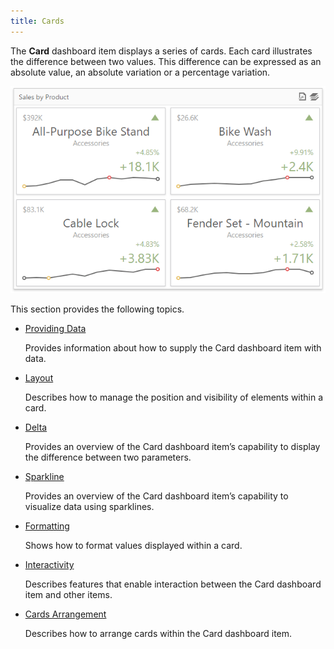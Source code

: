 ```yaml
---
title: Cards
---
```

The **Card** dashboard item displays a series of cards. Each card illustrates the difference between two values. This difference can be expressed as an absolute value, an absolute variation or a percentage variation.

![wdd-dashboard-items-cards](../../../images/Img125117.png)

This section provides the following topics.
* [Providing Data](../../../../dashboard-for-web/articles/web-dashboard-designer-mode/designing-dashboard-items/cards/providing-data.md)
	
	Provides information about how to supply the Card dashboard item with data.
* [Layout](../../../../dashboard-for-web/articles/web-dashboard-designer-mode/designing-dashboard-items/cards/layout.md)
	
	Describes how to manage the position and visibility of elements within a card.
* [Delta](../../../../dashboard-for-web/articles/web-dashboard-designer-mode/designing-dashboard-items/cards/delta.md)
	
	Provides an overview of the Card dashboard item’s capability to display the difference between two parameters.
* [Sparkline](../../../../dashboard-for-web/articles/web-dashboard-designer-mode/designing-dashboard-items/cards/sparkline.md)
	
	Provides an overview of the Card dashboard item’s capability to visualize data using sparklines.
* [Formatting](../../../../dashboard-for-web/articles/web-dashboard-designer-mode/designing-dashboard-items/cards/formatting.md)
	
	Shows how to format values displayed within a card.
* [Interactivity](../../../../dashboard-for-web/articles/web-dashboard-designer-mode/designing-dashboard-items/cards/interactivity.md)
	
	Describes features that enable interaction between the Card dashboard item and other items.
* [Cards Arrangement](../../../../dashboard-for-web/articles/web-dashboard-designer-mode/designing-dashboard-items/cards/cards-arrangement.md)
	
	Describes how to arrange cards within the Card dashboard item.